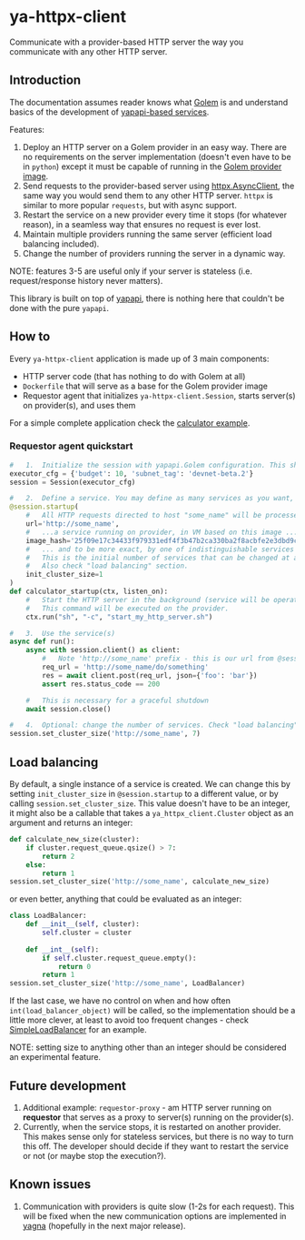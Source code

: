 # ya-httpx-client

Communicate with a provider-based HTTP server the way you communicate with any other HTTP server.

## Introduction

The documentation assumes reader knows what [Golem](https://www.golem.network/) is and understand basics of the 
development of [yapapi-based services](https://handbook.golem.network/requestor-tutorials/service-development).

Features:

1. Deploy an HTTP server on a Golem provider in an easy way. There are no requirements on the server implementation
   (doesn't even have to be in `python`) except it must be capable of running in the 
   [Golem provider image](https://handbook.golem.network/requestor-tutorials/convert-a-docker-image-into-a-golem-image).
2. Send requests to the provider-based server using [httpx.AsyncClient](https://www.python-httpx.org/async/), the same way
   you would send them to any other HTTP server. `httpx` is similar to more popular `requests`, but with async support.
3. Restart the service on a new provider every time it stops (for whatever reason), in a seamless way that ensures no request is ever lost.
4. Maintain multiple providers running the same server (efficient load balancing included).
5. Change the number of providers running the server in a dynamic way.

NOTE: features 3-5 are useful only if your server is stateless (i.e. request/response history never matters).

This library is built on top of [yapapi](https://github.com/golemfactory/yapapi), there is nothing here that couldn't be done with the pure `yapapi`.

## How to

Every `ya-httpx-client` application is made up of 3 main components:
* HTTP server code (that has nothing to do with Golem at all)
* `Dockerfile` that will serve as a base for the Golem provider image
* Requestor agent that initializes `ya-httpx-client.Session`, starts server(s) on provider(s), and uses them

For a simple complete application check the [calculator example](examples/calculator).

### Requestor agent quickstart

```python
#   1.  Initialize the session with yapapi.Golem configuration. This should be done exactly once. 
executor_cfg = {'budget': 10, 'subnet_tag': 'devnet-beta.2'}
session = Session(executor_cfg)

#   2.  Define a service. You may define as many services as you want, provided they have different urls.
@session.startup(
    #   All HTTP requests directed to host "some_name" will be processed by ...
    url='http://some_name',
    #   ...a service running on provider, in VM based on this image ...
    image_hash='25f09e17c34433f979331edf4f3b47b2ca330ba2f8acbfe2e3dbd9c3',
    #   ... and to be more exact, by one of indistinguishable services running on different providers.
    #   This is the initial number of services that can be changed at any time by session.set_cluster_size().
    #   Also check "load balancing" section.
    init_cluster_size=1
)
def calculator_startup(ctx, listen_on):
    #   Start the HTTP server in the background (service will be operating only after this finished).
    #   This command will be executed on the provider.
    ctx.run("sh", "-c", "start_my_http_server.sh")

#   3.  Use the service(s)
async def run():
    async with session.client() as client:
        #   Note 'http://some_name' prefix - this is our url from @session.startup
        req_url = 'http://some_name/do/something'
        res = await client.post(req_url, json={'foo': 'bar'})
        assert res.status_code == 200

    #   This is necessary for a graceful shutdown
    await session.close()

#   4.  Optional: change the number of services. Check "load balancing" section for more details.
session.set_cluster_size('http://some_name', 7)
```

## Load balancing

By default, a single instance of a service is created. We can change this by setting `init_cluster_size` in `@session.startup`
to a different value, or by calling `session.set_cluster_size`. This value doesn't have to be an integer, it might also be a
callable that takes a `ya_httpx_client.Cluster` object as an argument and returns an integer:

```python
def calculate_new_size(cluster):
    if cluster.request_queue.qsize() > 7:
        return 2
    else:
        return 1
session.set_cluster_size('http://some_name', calculate_new_size)
```

or even better, anything that could be evaluated as an integer:

```python
class LoadBalancer:
    def __init__(self, cluster):
        self.cluster = cluster
    
    def __int__(self):
        if self.cluster.request_queue.empty():
            return 0
        return 1
session.set_cluster_size('http://some_name', LoadBalancer)
```

If the last case, we have no control on when and how often `int(load_balancer_object)` will be called, so the implementation
should be a little more clever, at least to avoid too frequent changes - check [SimpleLoadBalancer](ya_httpx_client/provider_auto_balance.py)
for an example.

NOTE: setting size to anything other than an integer should be considered an experimental feature.

## Future development

1. Additional example: `requestor-proxy` - am HTTP server running on **requestor** that serves as a proxy to server(s) running on the provider(s).
2. Currently, when the service stops, it is restarted on another provider. This makes sense only for stateless services, but there is no way to turn this off.
   The developer should decide if they want to restart the service or not (or maybe stop the execution?).

## Known issues

1. Communication with providers is quite slow (1-2s for each request). This will be fixed when the new communication options are implemented in [yagna](https://github.com/golemfactory/yagna)
   (hopefully in the next major release).
